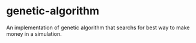 # genetic-algorithm
An implementation of genetic algorithm that searchs for best way to make money in a simulation.
